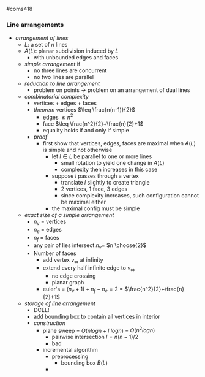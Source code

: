 #coms418 
### Line arrangements
- *arrangement of lines*
	- $L:$ a set of $n$ lines 
	- $A(L):$ planar subdivision induced by $L$
		- with unbounded edges and faces
	- *simple arrangement* if
		- no three lines are concurrent
		- no two lines are parallel
	- *reduction to line arrangement*
		- problem on points $\rightarrow$ problem on an arrangement of dual lines
	- *combinatorial complexity*
		- vertices + edges + faces
		- *theorem* vertices $\leq \frac{n(n-1)}{2}$
			- edges $\leq n^2$
			- face $\leq \frac{n^2}{2}+\frac{n}{2}+1$
			- equality holds if and only if simple
		- *proof*
			- first show that vertices, edges, faces are maximal when $A(L)$ is simple and not otherwise
				-  let $l \in L$ be parallel to one or more lines
					- small rotation to yield one change in $A(L)$
					- complexity then increases in this case
				- suppose $l$ passes through a vertex
					- translate $l$ slightly to create triangle
					- 2 vertices, 1 face, 3 edges
					- since complexity increases, such configuration cannot be maximal either
				- the maximal config must be simple
	- *exact size of a simple arrangement*
		- $n_v$ = vertices
		- $n_e$ = edges
		- $n_f$ = faces
		- any pair of lies intersect $n_v =$ $n \choose{2}$
		- Number of faces
			- add vertex $v_{\infty}$ at infinity 
			- extend every half infinite edge to $v_{\infty}$
				- no edge crossing
				- planar graph
			- euler's = $(n_v+1)+n_f-n_e = 2$ = $\frac{n^2}{2}+\frac{n}{2}+1$
	- *storage of line arrangement*
		- DCEL!
		- add bounding box to contain all vertices in interior
		- *construction*
			- plane sweep = $O(nlogn+l\ logn)$ = $O(n^2logn)$
				- pairwise intersection $l = n(n-1)/2$
				- bad
			- incremental algorithm
				- preprocessing
					- bounding box $B(L)$
				- 